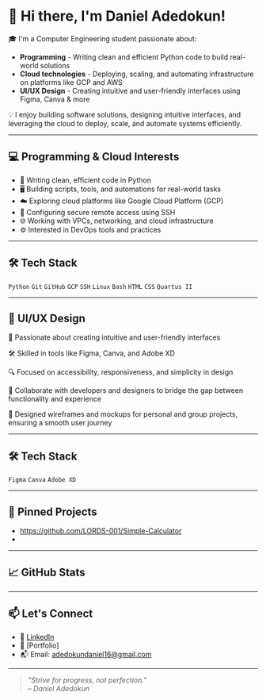 # 👋 Hi there, I'm Daniel Adedokun!

🎓 I'm a Computer Engineering student passionate about:
-  **Programming** - Writing clean and efficient Python code to build real-world solutions
-  **Cloud technologies** - Deploying, scaling, and automating infrastructure on platforms like GCP and AWS
-  **UI/UX Design** - Creating intuitive and user-friendly interfaces using Figma, Canva & more
  
💡 I enjoy building software solutions, designing intuitive interfaces, and leveraging the cloud to deploy, scale, and automate systems efficiently.

---

## 💻 Programming & Cloud Interests

- 💾 Writing clean, efficient code in Python
- 🖥️ Building scripts, tools, and automations for real-world tasks
- ☁️ Exploring cloud platforms like Google Cloud Platform (GCP)
- 🔐 Configuring secure remote access using SSH
- 🌐 Working with VPCs, networking, and cloud infrastructure
- ⚙️ Interested in DevOps tools and practices

---

## 🛠️ Tech Stack

`Python` `Git` `GitHub` `GCP` `SSH` `Linux` `Bash` `HTML` `CSS` `Quartus II`

---

##  🎨 UI/UX Design
🎯 Passionate about creating intuitive and user-friendly interfaces

🛠️ Skilled in tools like Figma, Canva, and Adobe XD

🔍 Focused on accessibility, responsiveness, and simplicity in design

🤝 Collaborate with developers and designers to bridge the gap between functionality and experience

🚀 Designed wireframes and mockups for personal and group projects, ensuring a smooth user journey

---

## 🛠️ Tech Stack

`Figma` `Canva` `Adobe XD`

---

## 📌 Pinned Projects
- https://github.com/LORDS-001/Simple-Calculator
- 

---

## 📈 GitHub Stats


---

## 📫 Let's Connect

- 🔗 [LinkedIn](https://www.linkedin.com/in/daniel-adedokun/)  
- 💼 [Portfolio]  
- 📬 Email: adedokundaniel16@gmail.com

---

> *"Strive for progress, not perfection."*  
> *– Daniel Adedokun*

<!---
Ade-Daniel123/Ade-Daniel123 is a ✨ special ✨ repository because its `README.md` (this file) appears on your GitHub profile.
You can click the Preview link to take a look at your changes.
--->
